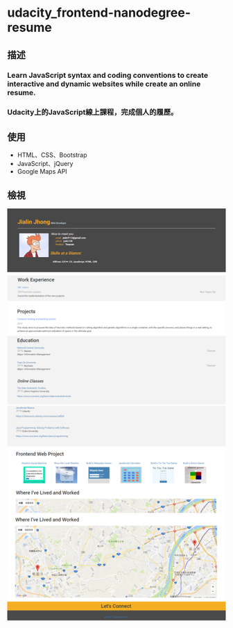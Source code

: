 # udacity_frontend-nanodegree-resume
## 描述
### Learn JavaScript syntax and coding conventions to create interactive and dynamic websites while create an online resume.
### Udacity上的JavaScript線上課程，完成個人的履歷。
## 使用
+ HTML、CSS、Bootstrap
+ JavaScript、jQuery
+ Google Maps API
## 檢視
![My resume](/images/resume01.png)
![My resume](/images/resume02.png)
![My resume](/images/resume03.png)
![My resume](/images/resume04.png)
